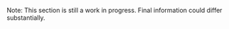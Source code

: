 <AAlert dismissible 
class="warning custom-block"
append-icon="i-bx-x circle">
Note: This section is still a work in progress. Final information could differ substantially. 
</AAlert> 


